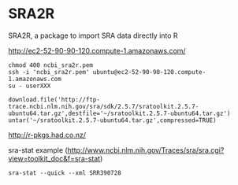 # SRA2R
SRA2R, a package to import SRA data directly into R

http://ec2-52-90-90-120.compute-1.amazonaws.com/

```
chmod 400 ncbi_sra2r.pem
ssh -i 'ncbi_sra2r.pem' ubuntu@ec2-52-90-90-120.compute-1.amazonaws.com
su - userXXX
```

```
download.file('http://ftp-trace.ncbi.nlm.nih.gov/sra/sdk/2.5.7/sratoolkit.2.5.7-ubuntu64.tar.gz',destfile='~/sratoolkit.2.5.7-ubuntu64.tar.gz')
untar('~/sratoolkit.2.5.7-ubuntu64.tar.gz',compressed=TRUE)
```

http://r-pkgs.had.co.nz/

sra-stat example (http://www.ncbi.nlm.nih.gov/Traces/sra/sra.cgi?view=toolkit_doc&f=sra-stat)
```
sra-stat --quick --xml SRR390728
```
